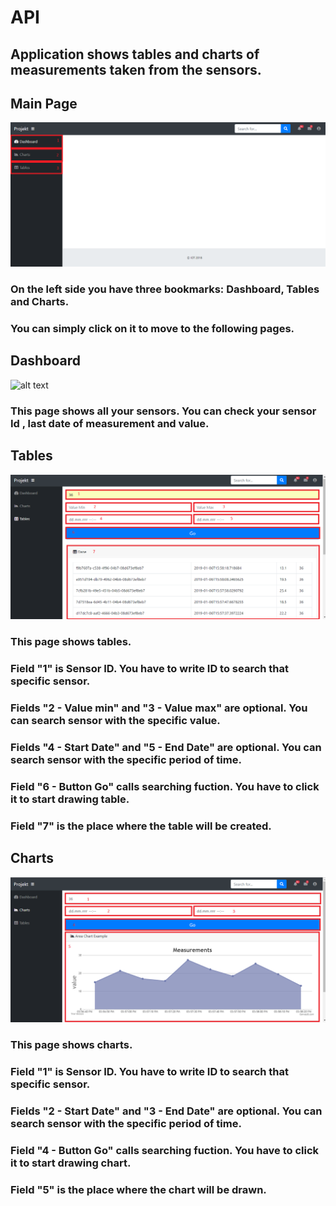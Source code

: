 # API
## Application shows tables and charts of measurements taken from the sensors.
## Main Page
![alt text](https://github.com/veraxys/sss/blob/master/doc2.png "MainPage")

### On the left side you have three bookmarks: Dashboard, Tables and Charts.
### You can simply click on it to move to the following pages.


## Dashboard
![alt text](https://github.com/veraxys/sss/blob/master/doc4.png "Dashboard")

### This page shows all your sensors. You can check your sensor Id , last date of measurement and value.


## Tables
![alt text](https://github.com/veraxys/sss/blob/master/doc3.png "Table")

### This page shows tables.
### Field "1" is Sensor ID. You have to write ID to search that specific sensor.
### Fields "2 - Value min" and "3 - Value max" are optional. You can search sensor with the specific value.
### Fields "4 - Start Date" and "5 - End Date" are optional. You can search sensor with the specific period of time. 
### Field "6 - Button Go" calls searching fuction. You have to click it to start drawing table.
### Field "7" is the place where the table will be created.

## Charts
![alt text](https://github.com/veraxys/sss/blob/master/doc.png "Chart")

### This page shows charts.
### Field "1" is Sensor ID. You have to write ID to search that specific sensor.
### Fields "2 - Start Date" and "3 - End Date" are optional. You can search sensor with the specific period of time. 
### Field "4 - Button Go" calls searching fuction. You have to click it to start drawing chart.
### Field "5" is the place where the chart will be drawn.
